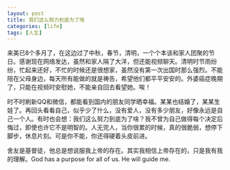 ```yaml
---
layout: post
title: 我们这么努力到底为了啥
categories: [life]
tags: [人生]
---
```


来美已8个多月了，在这边过了中秋，春节，清明，一个个本该和家人团聚的节日。感谢现在网络发达，虽然和家人隔了大洋，但还能视频聊天。清明时节雨纷纷，忙起来还好，不忙的时候还是很想家，虽然没有第一次出国时那么强烈。不能陪在父母身边，每天所有能做的就是祷告，希望他们都平平安安的。外婆癌症晚期了，只能在视频时安慰她，不能亲自回去看望她。唉！

时不时刷新QQ和微信，都能看到国内的朋友同学晒幸福。某某也结婚了，某某生娃了。再回头看看自己，似乎少了什么，没有爱人，没有多少朋友，好像永远是自己一个人。有时也会想：我们这么努力到底为了啥？我不曾为自己做得每个决定后悔过，即使也许它不是明智的。人无完人，当你很累的时候，真的很脆弱，想停下脚步，休息片刻。可是你不能，你还得硬着头皮前进。

舍友是基督徒，他总是想说服我上帝的存在。其实我相信上帝存在的，只是我有我的理解。God has a purpose for all of us. He will guide me.
